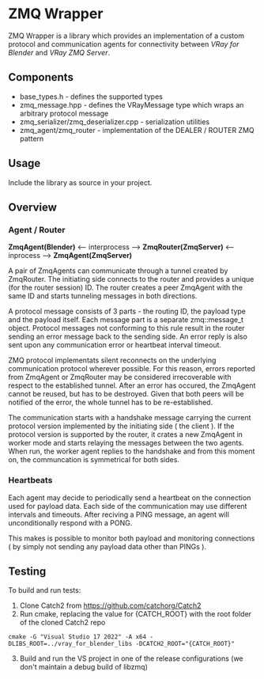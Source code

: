# ZMQ Wrapper
ZMQ Wrapper is a library which provides an implementation of a custom protocol and communication agents for connectivity between _VRay for Blender_ and _VRay ZMQ Server_. 

## Components

- base_types.h -  defines the supported types
- zmq_message.hpp - defines the VRayMessage type which wraps an arbitrary protocol message
- zmq_serializer/zmq_deserializer.cpp - serialization utilities
- zmq_agent/zmq_router - implementation of the DEALER / ROUTER ZMQ pattern
    
## Usage
Include the library as source in your project.

## Overview

### Agent / Router
**ZmqAgent(Blender)**  <-- interprocess --> **ZmqRouter(ZmqServer)** <-- inprocess --> **ZmqAgent(ZmqServer)**

A pair of ZmqAgents can communicate through a tunnel created by ZmqRouter. The initiating side connects to the router and provides a unique (for the router session) ID. The router creates a peer ZmqAgent with the same ID and starts tunneling messages in both directions.

A protocol message consists of 3 parts - the routing ID, the payload type and the payload itself. Each message part is a separate zmq::message_t object. Protocol messages not conforming to this rule result in the router sending an error message back to the sending side. An error reply is also sent upon any communication error or heartbeat interval timeout. 

ZMQ protocol implementats silent reconnects on the underlying communication protocol wherever possible. For this reason, errors reported from ZmqAgent or ZmqRouter may be considered irrecoverable with respect to the established tunnel. After an error has occured, the ZmqAgent cannot be reused, but has to be destroyed. Given that both peers will be notified of the error, the whole tunnel has to be re-established.

The communication starts with a handshake message carrying the current protocol version implemented by the initiating side ( the client ). If the protocol version is supported by the router, it crates a new ZmqAgent in worker mode and starts relaying the messages between the two agents. When run, the worker agent replies to the handshake and from this moment on, the communcation is symmetrical for both sides.

### Heartbeats
Each agent may decide to periodically send a heartbeat on the connection used for payload data. Each side of the communication may use different intervals and timeouts. After reciving a PING message, an agent will unconditionally respond with a PONG.

This makes is possible to monitor both payload and monitoring connections ( by simply not sending any payload data other than PINGs ).  


## Testing

To build and run tests:

1. Clone Catch2 from https://github.com/catchorg/Catch2
2. Run cmake, replacing the value for {CATCH_ROOT} with the root folder of the cloned Catch2 repo
```
cmake -G "Visual Studio 17 2022" -A x64 -DLIBS_ROOT=../vray_for_blender_libs -DCATCH2_ROOT="{CATCH_ROOT}"
```
3. Build and run the VS project in one of the release configurations (we don't maintain a debug build of libzmq)
